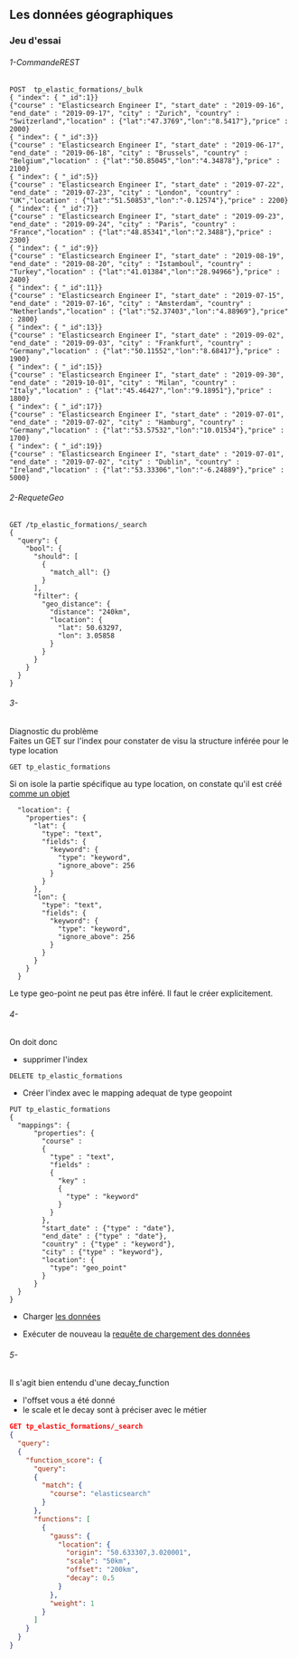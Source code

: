 ## Les données géographiques
### Jeu d'essai


###### 1-CommandeREST 

```shell
POST  tp_elastic_formations/_bulk
{ "index": { "_id":1}}
{"course" : "Elasticsearch Engineer I", "start_date" : "2019-09-16", "end_date" : "2019-09-17", "city" : "Zurich", "country" : "Switzerland","location" : {"lat":"47.3769","lon":"8.5417"},"price" : 2000}
{ "index": { "_id":3}}
{"course" : "Elasticsearch Engineer I", "start_date" : "2019-06-17", "end_date" : "2019-06-18", "city" : "Brussels", "country" : "Belgium","location" : {"lat":"50.85045","lon":"4.34878"},"price" : 2100}
{ "index": { "_id":5}}
{"course" : "Elasticsearch Engineer I", "start_date" : "2019-07-22", "end_date" : "2019-07-23", "city" : "London", "country" : "UK","location" : {"lat":"51.50853","lon":"-0.12574"},"price" : 2200}
{ "index": { "_id":7}}
{"course" : "Elasticsearch Engineer I", "start_date" : "2019-09-23", "end_date" : "2019-09-24", "city" : "Paris", "country" : "France","location" : {"lat":"48.85341","lon":"2.3488"},"price" : 2300}
{ "index": { "_id":9}}
{"course" : "Elasticsearch Engineer I", "start_date" : "2019-08-19", "end_date" : "2019-08-20", "city" : "Istamboul", "country" : "Turkey","location" : {"lat":"41.01384","lon":"28.94966"},"price" : 2400}
{ "index": { "_id":11}}
{"course" : "Elasticsearch Engineer I", "start_date" : "2019-07-15", "end_date" : "2019-07-16", "city" : "Amsterdam", "country" : "Netherlands","location" : {"lat":"52.37403","lon":"4.88969"},"price" : 2800}
{ "index": { "_id":13}}
{"course" : "Elasticsearch Engineer I", "start_date" : "2019-09-02", "end_date" : "2019-09-03", "city" : "Frankfurt", "country" : "Germany","location" : {"lat":"50.11552","lon":"8.68417"},"price" : 1900}
{ "index": { "_id":15}}
{"course" : "Elasticsearch Engineer I", "start_date" : "2019-09-30", "end_date" : "2019-10-01", "city" : "Milan", "country" : "Italy","location" : {"lat":"45.46427","lon":"9.18951"},"price" : 1800}
{ "index": { "_id":17}}
{"course" : "Elasticsearch Engineer I", "start_date" : "2019-07-01", "end_date" : "2019-07-02", "city" : "Hamburg", "country" : "Germany","location" : {"lat":"53.57532","lon":"10.01534"},"price" : 1700}
{ "index": { "_id":19}}
{"course" : "Elasticsearch Engineer I", "start_date" : "2019-07-01", "end_date" : "2019-07-02", "city" : "Dublin", "country" : "Ireland","location" : {"lat":"53.33306","lon":"-6.24889"},"price" : 5000}
```

###### 2-RequeteGeo
  
```
GET /tp_elastic_formations/_search
{
  "query": {
    "bool": {
      "should": [
        {
          "match_all": {}
        }
      ],
      "filter": {
        "geo_distance": {
          "distance": "240km",
          "location": {
            "lat": 50.63297,
            "lon": 3.05858
          }
        }
      }
    }
  }
}
```

###### 3-  

Diagnostic du problème  
Faites un GET sur l'index pour constater de visu la structure inférée pour le type location
```
GET tp_elastic_formations
```
 
Si on isole la partie spécifique au type location, on constate qu'il est créé [comme un objet](https://www.elastic.co/guide/en/elasticsearch/reference/current/object.html)

```
  "location": {
    "properties": {
      "lat": {
        "type": "text",
        "fields": {
          "keyword": {
            "type": "keyword",
            "ignore_above": 256
          }
        }
      },
      "lon": {
        "type": "text",
        "fields": {
          "keyword": {
            "type": "keyword",
            "ignore_above": 256
          }
        }
      }
    }
  }
``` 

Le type geo-point ne peut pas être inféré. Il faut le créer explicitement. 

###### 4- 
On doit donc
* supprimer l'index
```
DELETE tp_elastic_formations
```

* Créer l'index avec le mapping adequat de type geopoint
```
PUT tp_elastic_formations
{
  "mappings": {
      "properties": {
        "course" : 
        {
          "type" : "text",
          "fields" : 
          {
            "key" : 
            {
              "type" : "keyword"
            }
          }
        },
        "start_date" : {"type" : "date"},
        "end_date" : {"type" : "date"},
        "country" : {"type" : "keyword"},
        "city" : {"type" : "keyword"},        
        "location": {
          "type": "geo_point"
        }
      }
  }
}
```


* Charger [les données](#2-RequeteGeo)

* Exécuter de nouveau la [requête de chargement des données](#1-CommandeREST)



###### 5-  
Il s'agit bien entendu d'une decay_function
* l'offset vous a été donné
* le scale et le decay sont à préciser avec le métier

```json
GET tp_elastic_formations/_search
{
  "query": 
  {
    "function_score": {
      "query": 
      {
        "match": {
          "course": "elasticsearch"
        }
      },
      "functions": [
        {
          "gauss": {
            "location": {
              "origin": "50.633307,3.020001",
              "scale": "50km",
              "offset": "200km",
              "decay": 0.5
            }
          },
          "weight": 1
        }
      ]
    }
  }
}
```
